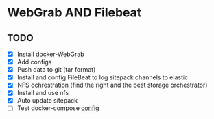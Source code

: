 # WebGrab AND Filebeat

## TODO

- [x] Install [docker-WebGrab](https://github.com/linuxserver/docker-webgrabplus)
- [x] Add configs
- [x] Push data to git (tar format)
- [x] Install and config FileBeat to log sitepack channels to elastic
- [x] NFS ochrestration (find the right and the best storage orchestrator)
- [x] Install and use nfs
- [x] Auto update sitepack
- [ ] Test docker-compose [config](https://docs.docker.com/compose/compose-file/#long-syntax)
